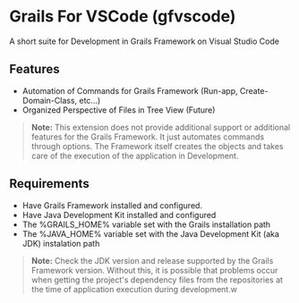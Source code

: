 # Grails For VSCode (gfvscode)

A short suite for Development in Grails Framework on Visual Studio Code

## Features

* Automation of Commands for Grails Framework (Run-app, Create-Domain-Class, etc...)
* Organized Perspective of Files in Tree View (Future)

> **Note:** This extension does not provide additional support or additional features for the Grails Framework. It just automates commands through options. The Framework itself creates the objects and takes care of the execution of the application in Development.

## Requirements

* Have Grails Framework installed and configured.
* Have Java Development Kit installed and configured
* The %GRAILS_HOME% variable set with the Grails installation path
* The %JAVA_HOME% variable set with the Java Development Kit (aka JDK) instalation path

>**Note:** Check the JDK version and release supported by the Grails Framework version. Without this, it is possible that problems occur when getting the project's dependency files from the repositories at the time of application execution during development.w